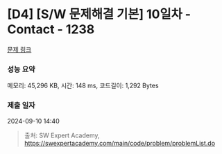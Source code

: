 # [D4] [S/W 문제해결 기본] 10일차 - Contact - 1238 

[문제 링크](https://swexpertacademy.com/main/code/problem/problemDetail.do?contestProbId=AV15B1cKAKwCFAYD) 

### 성능 요약

메모리: 45,296 KB, 시간: 148 ms, 코드길이: 1,292 Bytes

### 제출 일자

2024-09-10 14:40



> 출처: SW Expert Academy, https://swexpertacademy.com/main/code/problem/problemList.do
